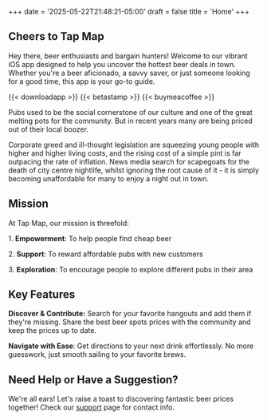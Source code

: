 +++
date = '2025-05-22T21:48:21-05:00'
draft = false
title = 'Home'
+++


## Cheers to Tap Map ##
Hey there, beer enthusiasts and bargain hunters! Welcome to our vibrant iOS app designed to help you uncover the hottest beer deals in town. Whether you're a beer aficionado, a savvy saver, or just someone looking for a good time, this app is your go-to guide.

{{< downloadapp >}}
{{< betastamp >}}
{{< buymeacoffee >}}

Pubs used to be the social cornerstone of our culture and one of the great melting pots for the community. But in recent years many are being priced out of their local boozer. 

Corporate greed and ill-thought legislation are squeezing young people with higher and higher living costs, and the rising cost of a simple pint is far outpacing the rate of inflation. News media search for scapegoats for the death of city centre nightlife, whilst ignoring the root cause of it - it is simply becoming unaffordable for many to enjoy a night out in town. 

## Mission ##
At Tap Map, our mission is threefold:

1.⁠ ⁠**Empowerment**: To help people find cheap beer

2.⁠ **Support**: ⁠To reward affordable pubs with new customers

3.⁠ **Exploration**: ⁠To encourage people to explore different pubs in their area


## Key Features ##

**Discover & Contribute:**
  Search for your favorite hangouts and add them if they're missing. Share the best beer spots prices with the community and keep the prices up to date.

**Navigate with Ease**: Get directions to your next drink effortlessly. No more guesswork, just smooth sailing to your favorite brews.



## Need Help or Have a Suggestion? ## 
We're all ears! Let's raise a toast to discovering fantastic beer prices together! Check our [support](./support) page for contact info.


